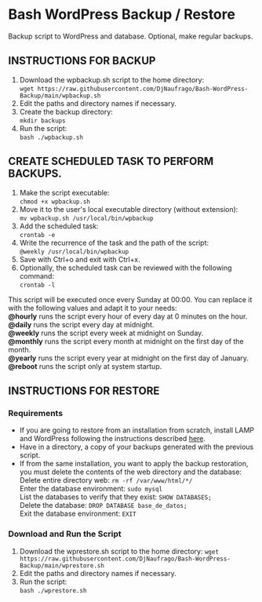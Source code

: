 # Bash WordPress Backup / Restore
Backup script to WordPress and database.
Optional, make regular backups.

## INSTRUCTIONS FOR BACKUP
1. Download the wpbackup.sh script to the home directory:  
`wget https://raw.githubusercontent.com/DjNaufrago/Bash-WordPress-Backup/main/wpbackup.sh`
2. Edit the paths and directory names if necessary.
3. Create the backup directory:  
`mkdir backups`
4. Run the script:  
`bash ./wpbackup.sh`

## CREATE SCHEDULED TASK TO PERFORM BACKUPS.
1. Make the script executable:  
`chmod +x wpbackup.sh`
2. Move it to the user's local executable directory (without extension):  
`mv wpbackup.sh /usr/local/bin/wpbackup`
3. Add the scheduled task:  
`crontab -e`
4. Write the recurrence of the task and the path of the script:  
`@weekly /usr/local/bin/wpbackup`
5. Save with Ctrl+o and exit with Ctrl+x.
6. Optionally, the scheduled task can be reviewed with the following command:  
`crontab -l`

This script will be executed once every Sunday at 00:00. You can replace it with the following values and adapt it to your needs:  
**@hourly** runs the script every hour of every day at 0 minutes on the hour.  
**@daily** runs the script every day at midnight.  
**@weekly** runs the script every week at midnight on Sunday.  
**@monthly** runs the script every month at midnight on the first day of the month.  
**@yearly** runs the script every year at midnight on the first day of January.  
**@reboot** runs the script only at system startup.

## INSTRUCTIONS FOR RESTORE

### Requirements
- If you are going to restore from an installation from scratch, install LAMP and WordPress following the instructions described [here](https://github.com/DjNaufrago/LAMP-Wordpress-installer/tree/main).
- Have in a directory, a copy of your backups generated with the previous script.
- If from the same installation, you want to apply the backup restoration, you must delete the contents of the web directory and the database:  
  Delete entire directory web: `rm -rf /var/www/html/*/`  
  Enter the database environment: `sudo mysql`  
  List the databases to verify that they exist: `SHOW DATABASES;`  
  Delete the database: `DROP DATABASE base_de_datos;`  
  Exit the database environment: `EXIT`

### Download and Run the Script
1. Download the wprestore.sh script to the home directory:
`wget https://raw.githubusercontent.com/DjNaufrago/Bash-WordPress-Backup/main/wprestore.sh`
2. Edit the paths and directory names if necessary.
3. Run the script:  
`bash ./wprestore.sh`
